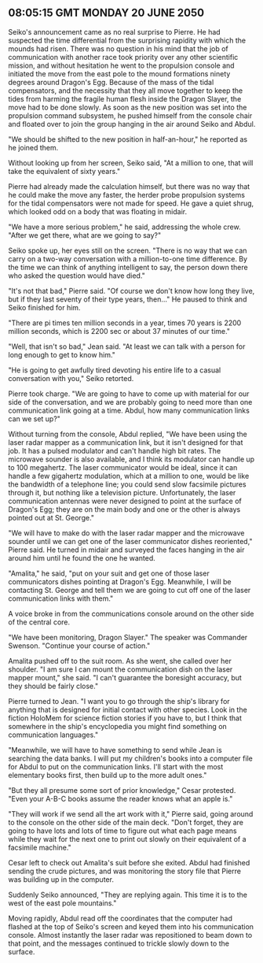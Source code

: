 ## 08:05:15 GMT MONDAY 20 JUNE 2050
Seiko's announcement came as no real surprise to Pierre. He had suspected the time differential from the surprising rapidity with which the mounds had risen. There was no question in his mind that the job of communication with another race took priority over any other scientific mission, and without hesitation he went to the propulsion console and initiated the move from the east pole to the mound formations ninety degrees around Dragon's Egg. Because of the mass of the tidal compensators, and the necessity that they all move together to keep the tides from harming the fragile human flesh inside the Dragon Slayer, the move had to be done slowly. As soon as the new position was set into the propulsion command subsystem, he pushed himself from the console chair and floated over to join the group hanging in the air around Seiko and Abdul.

"We should be shifted to the new position in half-an-hour," he reported as he joined them.

Without looking up from her screen, Seiko said, "At a million to one, that will take the equivalent of sixty years."

Pierre had already made the calculation himself, but there was no way that he could make the move any faster, the herder probe propulsion systems for the tidal compensators were not made for speed. He gave a quiet shrug, which looked odd on a body that was floating in midair.

"We have a more serious problem," he said, addressing the whole crew. "After we get there, what are we going to say?"

Seiko spoke up, her eyes still on the screen. "There is no way that we can carry on a two-way conversation with a million-to-one time difference. By the time we can think of anything intelligent to say, the person down there who asked the question would have died."

"It's not that bad," Pierre said. "Of course we don't know how long they live, but if they last seventy of their type years, then..." He paused to think and Seiko finished for him.

"There are pi times ten million seconds in a year, times 70 years is 2200 million seconds, which is 2200 sec or about 37 minutes of our time."

"Well, that isn't so bad," Jean said. "At least we can talk with a person for long enough to get to know him."

"He is going to get awfully tired devoting his entire life to a casual conversation with you," Seiko retorted.

Pierre took charge. "We are going to have to come up with material for our side of the conversation, and we are probably going to need more than one communication link going at a time. Abdul, how many communication links can we set up?"

Without turning from the console, Abdul replied, "We have been using the laser radar mapper as a communication link, but it isn't designed for that job. It has a pulsed modulator and can't handle high bit rates. The microwave sounder is also available, and I think its modulator can handle up to 100 megahertz. The laser communicator would be ideal, since it can handle a few gigahertz modulation, which at a million to one, would be like the bandwidth of a telephone line; you could send slow facsimile pictures through it, but nothing like a television picture. Unfortunately, the laser communication antennas were never designed to point at the surface of Dragon's Egg; they are on the main body and one or the other is always pointed out at St. George."

"We will have to make do with the laser radar mapper and the microwave sounder until we can get one of the laser communicator dishes reoriented," Pierre said. He turned in midair and surveyed the faces hanging in the air around him until he found the one he wanted.

"Amalita," he said, "put on your suit and get one of those laser communicators dishes pointing at Dragon's Egg. Meanwhile, I will be contacting St. George and tell them we are going to cut off one of the laser communication links with them."

A voice broke in from the communications console around on the other side of the central core.

"We have been monitoring, Dragon Slayer." The speaker was Commander Swenson. "Continue your course of action."

Amalita pushed off to the suit room. As she went, she called over her shoulder. "I am sure I can mount the communication dish on the laser mapper mount," she said. "I can't guarantee the boresight accuracy, but they should be fairly close."

Pierre turned to Jean. "I want you to go through the ship's library for anything that is designed for initial contact with other species. Look in the fiction HoloMem for science fiction stories if you have to, but I think that somewhere in the ship's encyclopedia you might find something on communication languages."

"Meanwhile, we will have to have something to send while Jean is searching the data banks. I will put my children's books into a computer file for Abdul to put on the communication links. I'll start with the most elementary books first, then build up to the more adult ones."

"But they all presume some sort of prior knowledge," Cesar protested. "Even your A-B-C books assume the reader knows what an apple is."

"They will work if we send all the art work with it," Pierre said, going around to the console on the other side of the main deck. "Don't forget, they are going to have lots and lots of time to figure out what each page means while they wait for the next one to print out slowly on their equivalent of a facsimile machine."

Cesar left to check out Amalita's suit before she exited. Abdul had finished sending the crude pictures, and was monitoring the story file that Pierre was building up in the computer.

Suddenly Seiko announced, "They are replying again. This time it is to the west of the east pole mountains."

Moving rapidly, Abdul read off the coordinates that the computer had flashed at the top of Seiko's screen and keyed them into his communication console. Almost instantly the laser radar was repositioned to beam down to that point, and the messages continued to trickle slowly down to the surface.